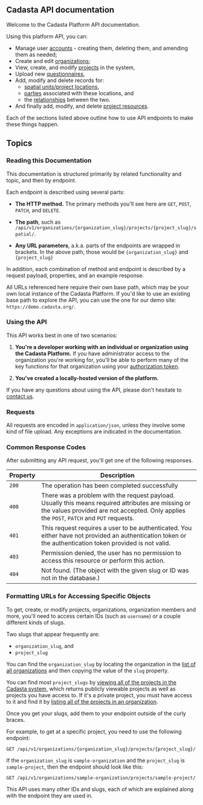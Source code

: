 ## Cadasta API documentation

Welcome to the Cadasta Platform API documentation. 

Using this platform API, you can: 

* Manage user [accounts](#managing-a-user-account) - creating them, deleting them, and amending them as needed; 
* Create and edit [organizations](#organizations); 
* View, create, and modify [projects](#projects) in the system, 
* Upload new [questionnaires](#questionnaires-1),
* Add, modify and delete records for: 
  * [spatial units/project locations](#spatial-units-aka-project-locations), 
  * [parties](#parties) associated with these locations, and
  * the [relationships](#relationships) between the two. 
* And finally add, modify, and delete [project resources](#project-resources). 

Each of the sections listed above outline how to use API endpoints to make these things happen.

## Topics

### Reading this Documentation

This documentation is structured primarily by related functionality and topic, and then by endpoint. 

Each endpoint is described using several parts:

* **The HTTP method.** The primary methods you'll see here are `GET`, `POST`, `PATCH`, and `DELETE`.

* **The path**, such as `/api/v1/organizations/{organization_slug}/projects/{project_slug}/spatial/`.

* **Any URL parameters**, a.k.a. parts of the endpoints are wrapped in brackets. In the above path, those would be `{organization_slug}` and `{project_slug}`

In addition, each combination of method and endpoint is described by a request payload, properties, and an example response. 

All URLs referenced here require their own base path, which may be your own local instance of the Cadasta Platform. If you'd like to use an existing base path to explore the API, you can use the one for our demo site: `https://demo.cadasta.org/`. 

### Using the API

This API works best in one of two scenarios: 

1. **You're a developer working with an individual or organization using the Cadasta Platform.** If you have administrator access to the organization you're working for, you'll be able to perform many of the key functions for that organization using your [authorization token](#log-a-user-in--get-authorization-key). 

2. **You've created a locally-hosted version of the platform.** 

If you have any questions about using the API, please don't hesitate to <a href="(http://cadasta.org/contact/)" target="_blank">contact us</a>. 

### Requests

All requests are encoded in `application/json`, unless they involve some kind of file upload. Any exceptions are indicated in the documentation.

### Common Response Codes

After submitting any API request, you'll get one of the following responses. 

Property | Description
---|---
`200` | The operation has been completed successfully
`400` | There was a problem with the request payload. Usually this means required attributes are missing or the values provided are not accepted. Only applies the `POST`, `PATCH` and `PUT` requests. 
`401` | This request requires a user to be authenticated. You either have not provided an authentication token or the  authentication token provided is not valid. 
`403` | Permission denied, the user has no permission to access this resource or perform this action. 
`404` | Not found. (The object with the given slug or ID was not in the database.)

### Formatting URLs for Accessing Specific Objects

To get, create, or modify projects, organizations, organization members and more, you'll need to access certain IDs (such as `username`) or a couple different kinds of slugs.  

Two slugs that appear frequently are: 

* `organization_slug`, and 
* `project_slug`

You can find the `organization_slug` by locating the organization in the [list of all organizations](#list-organizations) and then copying the value of the `slug` property. 

You can find most `project_slugs` by [viewing all of the projects in the Cadasta system](#list-all-projects), which returns publicly viewable projects as well as projects you have access to. If it's a private project, you must have access to it and find it by [listing all of the projects in an organization](#list-all-projects). 

Once you get your slugs, add them to your endpoint outside of the curly braces. 

For example, to get at a specific project, you need to use the following endpoint:

```endpoint
GET /api/v1/organizations/{organization_slug}/projects/{project_slug}/
```

If the `organization_slug` is `sample-organization` and the `project_slug` is `sample-project`, then the endpoint should look like this:

```
GET /api/v1/organizations/sample-organization/projects/sample-project/
```

This API uses many other IDs and slugs, each of which are explained along with the endpoint they are used in. 
